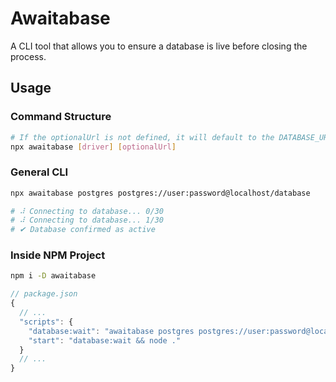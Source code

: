 # Awaitabase

A CLI tool that allows you to ensure a database is live before closing the process.

## Usage

### Command Structure
```sh
# If the optionalUrl is not defined, it will default to the DATABASE_URL environment variable.
npx awaitabase [driver] [optionalUrl]
```

### General CLI

```sh
npx awaitabase postgres postgres://user:password@localhost/database

# ⠼ Connecting to database... 0/30
# ⠼ Connecting to database... 1/30
# ✔ Database confirmed as active
```

### Inside NPM Project

```sh
npm i -D awaitabase
```

```js
// package.json
{
  // ...
  "scripts": {
    "database:wait": "awaitabase postgres postgres://user:password@localhost/database",
    "start": "database:wait && node ."
  }
  // ...
}
```
